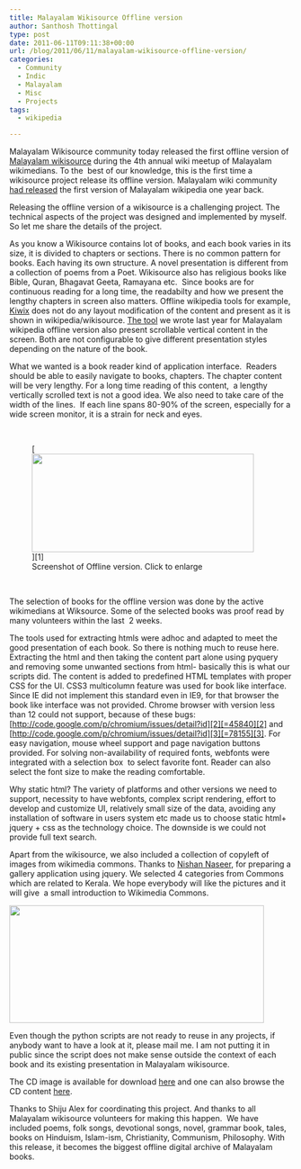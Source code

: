 ```yaml
---
title: Malayalam Wikisource Offline version
author: Santhosh Thottingal
type: post
date: 2011-06-11T09:11:38+00:00
url: /blog/2011/06/11/malayalam-wikisource-offline-version/
categories:
  - Community
  - Indic
  - Malayalam
  - Misc
  - Projects
tags:
  - wikipedia

---
```

Malayalam Wikisource community today released the first offline version of <a href="http://ml.wikisource.org" target="_blank">Malayalam wikisource</a> during the 4th annual wiki meetup of Malayalam wikimedians. To the  best of our knowledge, this is the first time a wikisource project release its offline version. Malayalam wiki community <a href="http://thottingal.in/blog/2010/04/17/mlwikioncd/" target="_blank">had released</a> the first version of Malayalam wikipedia one year back.

Releasing the offline version of a wikisource is a challenging project. The technical aspects of the project was designed and implemented by myself. So let me share the details of the project.

As you know a Wikisource contains lot of books, and each book varies in its size, it is divided to chapters or sections. There is no common pattern for books. Each having its own structure. A novel presentation is different from a collection of poems from a Poet. Wikisource also has religious books like Bible, Quran, Bhagavat Geeta, Ramayana etc.  Since books are for continuous reading for a long time, the readabilty and how we present the lengthy chapters in screen also matters. Offline wikipedia tools for example, <a href="http://www.kiwix.org/" target="_blank">Kiwix</a> does not do any layout modification of the content and present as it is shown in wikipedia/wikisource. <a href="https://github.com/santhoshtr/wiki2cd" target="_blank">The tool</a> we wrote last year for Malayalam wikipedia offline version also present scrollable vertical content in the screen. Both are not configurable to give different presentation styles depending on the nature of the book.

What we wanted is a book reader kind of application interface.  Readers should be able to easily navigate to books, chapters. The chapter content will be very lengthy. For a long time reading of this content,  a lengthy vertically scrolled text is not a good idea. We also need to take care of the width of the lines.  If each line spans 80-90% of the screen, especially for a wide screen monitor, it is a strain for neck and eyes.

&nbsp;

<figure id="attachment_361" aria-describedby="caption-attachment-361" style="width: 395px" class="wp-caption aligncenter">[<img class="size-large wp-image-361" title="2011-06-09-19-29-21" src="/wp-content/uploads/2011/06/2011-06-09-19-29-211-1024x455.png" alt="" width="395" height="175" srcset="https://thottingal.in/wp-content/uploads/2011/06/2011-06-09-19-29-211-1024x455.png 1024w, https://thottingal.in/wp-content/uploads/2011/06/2011-06-09-19-29-211-300x133.png 300w, https://thottingal.in/wp-content/uploads/2011/06/2011-06-09-19-29-211.png 1353w" sizes="(max-width: 395px) 100vw, 395px" />][1]<figcaption id="caption-attachment-361" class="wp-caption-text">Screenshot of Offline version. Click to enlarge</figcaption></figure>

<p style="text-align: center;">
  <a href="/wp-content/uploads/2011/06/2011-06-09-19-29-21.png"><br /> </a>
</p>

The selection of books for the offline version was done by the active wikimedians at Wiksource. Some of the selected books was proof read by many volunteers within the last  2 weeks.

The tools used for extracting htmls were adhoc and adapted to meet the good presentation of each book. So there is nothing much to reuse here. Extracting the html and then taking the content part alone using pyquery and removing some unwanted sections from html- basically this is what our scripts did. The content is added to predefined HTML templates with proper CSS for the UI. CSS3 multicolumn feature was used for book like interface. Since IE did not implement this standard even in IE9, for that browser the book like interface was not provided. Chrome browser with version less than 12 could not support, because of these bugs: [http://code.google.com/p/chromium/issues/detail?id][2][=45840][2] and [http://code.google.com/p/chromium/issues/detail?id][3][=78155][3]. For easy navigation, mouse wheel support and page navigation buttons provided. For solving non-availability of required fonts, webfonts were integrated with a selection box  to select favorite font. Reader can also select the font size to make the reading comfortable.

Why static html? The variety of platforms and other versions we need to support, necessity to have webfonts, complex script rendering, effort to develop and customize UI, relatively small size of the data, avoiding any installation of software in users system etc made us to choose static html+ jquery + css as the technology choice. The downside is we could not provide full text search.

Apart from the wikisource, we also included a collection of copyleft of images from wikimedia commons. Thanks to <a href="http://nishan-naseer.blogspot.com/" target="_blank">Nishan Naseer</a>, for preparing a gallery application using jquery. We selected 4 categories from Commons which are related to Kerala. We hope everybody will like the pictures and it will give  a small introduction to Wikimedia Commons.

[<img class="aligncenter size-large wp-image-364" title="2011-06-11 09-22-06" src="/wp-content/uploads/2011/06/2011-06-11-09-22-06-1024x474.png" alt="" width="453" height="209" srcset="https://thottingal.in/wp-content/uploads/2011/06/2011-06-11-09-22-06-1024x474.png 1024w, https://thottingal.in/wp-content/uploads/2011/06/2011-06-11-09-22-06-300x139.png 300w, https://thottingal.in/wp-content/uploads/2011/06/2011-06-11-09-22-06.png 1353w" sizes="(max-width: 453px) 100vw, 453px" />][4]

Even though the python scripts are not ready to reuse in any projects, if anybody want to have a look at it, please mail me. I am not putting it in public since the script does not make sense outside the context of each book and its existing presentation in Malayalam wikisource.

The CD image is available for download <a href="http://www.mlwiki.in/cdimage/mlwikisource.iso" target="_blank">here</a> and one can also browse the CD content <a href="http://www.mlwiki.in/wikisrccd" target="_blank">here</a>.

Thanks to Shiju Alex for coordinating this project. And thanks to all Malayalam wikisource volunteers for making this happen.  We have included poems, folk songs, devotional songs, novel, grammar book, tales, books on Hinduism, Islam-ism, Christianity, Communism, Philosophy. With this release, it becomes the biggest offline digital archive of Malayalam books.

 [1]: /wp-content/uploads/2011/06/2011-06-09-19-29-211.png
 [2]: http://code.google.com/p/chromium/issues/detail?id=45840
 [3]: http://code.google.com/p/chromium/issues/detail?id=78155
 [4]: /wp-content/uploads/2011/06/2011-06-11-09-22-06.png